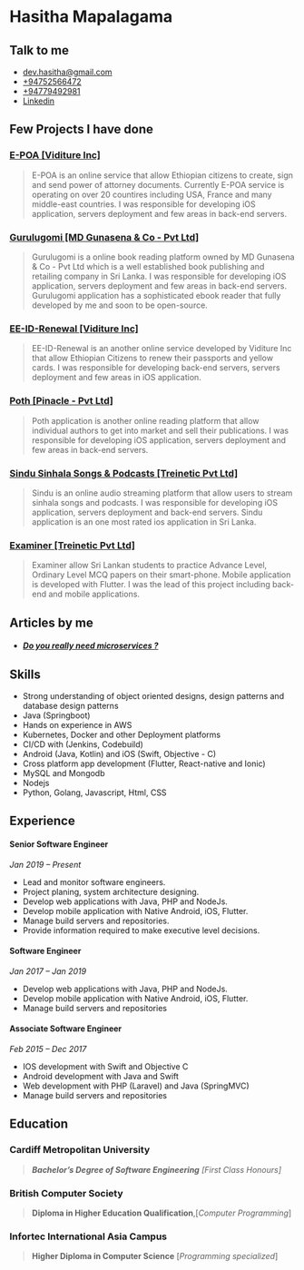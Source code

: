 
# Hasitha Mapalagama

## Talk to me 

 - [dev.hasitha@gmail.com](mailto:webdesign@example.com)
 - [+94752566472](https://api.whatsapp.com/send?phone=94752566472) 
 - [+94779492981](https://api.whatsapp.com/send?phone=94779492981)
 - [Linkedin](https://www.linkedin.com/in/mapalagama93/)

## Few Projects I have done

### [E-POA \[Viditure Inc\]](https://apps.apple.com/us/app/e-poa/id1447877163)

> E-POA is an online service that allow Ethiopian citizens to create, sign and send power of attorney documents. Currently E-POA service is operating on over 20 countires including USA, France and many  middle-east countries. I was responsible for developing iOS application, servers deployment and few areas in back-end servers.

### [Gurulugomi \[MD Gunasena & Co - Pvt Ltd\]](https://apps.apple.com/us/app/gurulugomi/id1462258878)

> Gurulugomi is a online book reading platform owned by MD Gunasena & Co - Pvt Ltd which is a well established book publishing and retailing company in Sri Lanka. I was responsible for developing iOS application, servers deployment and few areas in back-end servers. Gurulugomi application has a sophisticated ebook reader that fully developed by me and soon to be open-source. 

### [EE-ID-Renewal \[Viditure Inc\]](https://apps.apple.com/us/app/ee-id-renewal/id1525710459)

> EE-ID-Renewal is an another online service developed by Viditure Inc that allow Ethiopian Citizens to renew their passports and yellow cards. I was responsible for developing back-end servers, servers deployment and few areas in iOS application.

### [Poth \[Pinacle - Pvt Ltd\]](https://apps.apple.com/us/app/poth/id1435760792)

> Poth application is another online reading platform that allow individual authors to get into market and sell their publications. I was responsible for developing iOS application, servers deployment and few areas in back-end servers.
 
### [Sindu Sinhala Songs & Podcasts \[Treinetic Pvt Ltd\]](https://apps.apple.com/us/app/sindu-sinhala-songs-podcasts/id1447227599)

> Sindu is an online audio streaming platform that allow users to stream sinhala songs and podcasts. I was responsible for developing iOS application, servers deployment and  back-end servers. Sindu application is an one most rated ios application in Sri Lanka. 
 
 ### [Examiner \[Treinetic Pvt Ltd\]]( https://apps.apple.com/lk/app/examiner-sri-lanka/id1493898111)

> Examiner allow Sri Lankan students to practice Advance Level, Ordinary Level MCQ papers on their smart-phone. Mobile application is developed with Flutter. I was the lead of this project including back-end and mobile applications. 

## Articles by me

- ##### [Do you really need microservices ?](https://www.linkedin.com/pulse/do-you-really-need-microservices-hasitha-mapalagama/)


## Skills 

 - Strong understanding of object oriented designs, design patterns
   and database design patterns  
  -  Java (Springboot)  
  -  Hands on experience in AWS  
   - Kubernetes, Docker and other Deployment
   platforms  
   -  CI/CD with (Jenkins, Codebuild)  
   -  Android (Java,  Kotlin) and iOS (Swift, Objective - C)  
   -  Cross platform app development (Flutter, React-native and Ionic)  
   - MySQL and Mongodb  
   - Nodejs   
   -  Python, Golang, Javascript, Html, CSS

## Experience


#### Senior Software Engineer

*Jan 2019 – Present*

 - Lead  and monitor software engineers. 
 - Project planing, system architecture designing.  
 - Develop web applications with Java, PHP and NodeJs.  
 - Develop mobile application with Native Android, iOS, Flutter. 
 - Manage build servers and repositories.   
 - Provide information required to make executive level decisions.

#### Software Engineer
*Jan 2017 – Jan 2019*

 - Develop web applications with Java, PHP and NodeJs.   
 - Develop mobile application with Native Android, iOS, Flutter.
 - Manage build servers and repositories

#### Associate Software Engineer

 *Feb 2015 – Dec 2017*
 

 - IOS development with Swift and Objective C
 - Android development with Java and Swift
 - Web development with PHP (Laravel) and Java (SpringMVC)
 - Manage build servers and repositories


## Education

### Cardiff Metropolitan University

> ***Bachelor’s Degree of Software Engineering*** *[First Class Honours]*

 


### British Computer Society

>  **Diploma in Higher Education Qualification**,[*Computer Programming*]

### Infortec International Asia Campus

> **Higher Diploma in Computer Science** [*Programming specialized*]

 
